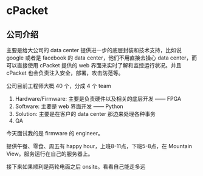 # cPacket

## 公司介绍

主要是给大公司的 data center 提供进一步的底层封装和技术支持，比如说 google 或者是 facebook 的 data center，他们不用直接去操心 data center，而可以直接使用 cPacket 提供的 web 界面来实时了解和监控运行状况。并且 cPacket 也会负责注入安全，部署，攻击防范等。

公司目前工程师大概 40 个，分成 4 个 team

1. Hardware/Firmware: 主要是负责硬件以及相关的底层开发 —— FPGA
2. Software: 主要是 web 界面开发 —— Python
3. Solution: 主要是在客户的 data center 那边来处理各种事务
4. QA

今天面试我的是 firmware 的 engineer。

提供午餐、零食、周五有 happy hour，上班8-11点，下班5-8点，在 Mountain View。服务运行在自己的服务器上。

接下来如果顺利是两轮电面之后 onsite。看看自己能走多远